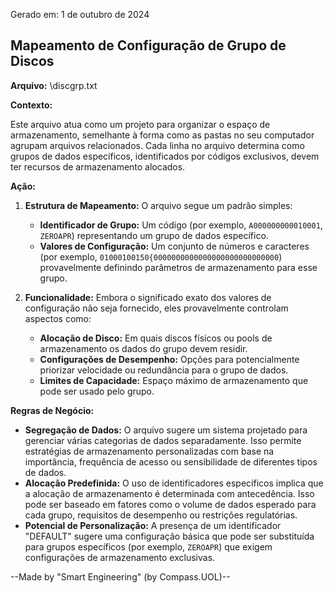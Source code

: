 Gerado em: 1 de outubro de 2024

## Mapeamento de Configuração de Grupo de Discos

**Arquivo:**  \discgrp.txt

**Contexto:**

Este arquivo atua como um projeto para organizar o espaço de armazenamento, semelhante à forma como as pastas no seu computador agrupam arquivos relacionados. Cada linha no arquivo determina como grupos de dados específicos, identificados por códigos exclusivos, devem ter recursos de armazenamento alocados.

**Ação:**

1. **Estrutura de Mapeamento:** O arquivo segue um padrão simples:  
   - **Identificador de Grupo:** Um código (por exemplo, `A000000000010001`, `ZEROAPR`) representando um grupo de dados específico.
   - **Valores de Configuração:** Um conjunto de números e caracteres (por exemplo, `01000100150{0000000000000000000000000000`) provavelmente definindo parâmetros de armazenamento para esse grupo.

2. **Funcionalidade:** Embora o significado exato dos valores de configuração não seja fornecido, eles provavelmente controlam aspectos como:
   - **Alocação de Disco:** Em quais discos físicos ou pools de armazenamento os dados do grupo devem residir.
   - **Configurações de Desempenho:** Opções para potencialmente priorizar velocidade ou redundância para o grupo de dados.
   - **Limites de Capacidade:** Espaço máximo de armazenamento que pode ser usado pelo grupo.

**Regras de Negócio:**

* **Segregação de Dados:** O arquivo sugere um sistema projetado para gerenciar várias categorias de dados separadamente. Isso permite estratégias de armazenamento personalizadas com base na importância, frequência de acesso ou sensibilidade de diferentes tipos de dados.
* **Alocação Predefinida:** O uso de identificadores específicos implica que a alocação de armazenamento é determinada com antecedência. Isso pode ser baseado em fatores como o volume de dados esperado para cada grupo, requisitos de desempenho ou restrições regulatórias. 
* **Potencial de Personalização:** A presença de um identificador "DEFAULT" sugere uma configuração básica que pode ser substituída para grupos específicos (por exemplo, `ZEROAPR`) que exigem configurações de armazenamento exclusivas.

--Made by "Smart Engineering" (by Compass.UOL)--